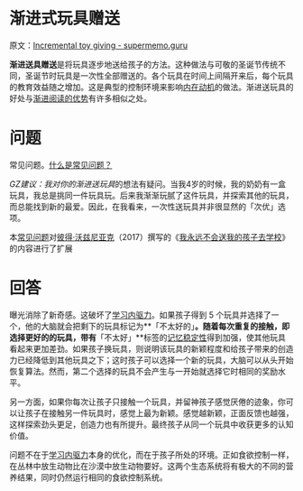 # 渐进式玩具赠送

原文：[Incremental toy giving - supermemo.guru](https://supermemo.guru/wiki/Incremental_toy_giving)

**渐进送具赠送**是将玩具逐步地送给孩子的方法。这种做法与可敬的圣诞节传统不同，圣诞节时玩具是一次性全部赠送的。各个玩具在时间上间隔开来后，每个玩具的教育效益随之增加。这是典型的控制环境来影响[内在动机](https://supermemo.guru/wiki/Intrinsic_motivation)的做法。渐进送玩具的好处与[渐进阅读的优势](https://supermemo.guru/wiki/Advantages_of_incremental_reading)有许多相似之处。

# 问题

常见问题。[什么是常见问题？](https://supermemo.guru/wiki/What_are_FAQs%3F)

*GZ建议：*我对你的*渐进送玩具*的想法有疑问。当我4岁的时候，我的奶奶有一盒玩具，我总是挑同一件玩具玩。后来我渐渐玩腻了这件玩具，并探索其他的玩具，而总能找到新的最爱。因此，在我看来，一次性送玩具并非很显然的「次优」选项。

本[常见问题](https://supermemo.guru/wiki/FAQs)对[彼得·沃兹尼亚克](https://supermemo.guru/wiki/Piotr_Wozniak)（2017）撰写的《[我永远不会送我的孩子去学校](https://supermemo.guru/wiki/Problem_of_Schooling)》的内容进行了扩展

# 回答

曝光消除了新奇感。这破坏了[学习内驱力](https://supermemo.guru/wiki/Learn_drive)。如果孩子得到 5 个玩具并选择了一个，他的大脑就会把剩下的玩具标记为**「不太好的」**。随着每次重复的接触，即选择更好的的玩具，带有**「不太好」**标签的[记忆稳定性](https://supermemo.guru/wiki/Memory_stability)得到加强，使其他玩具看起来更加差劲。如果孩子换玩具，则说明该玩具的新颖程度和给孩子带来的创造力已经降低到其他玩具之下；这时孩子可以选择一个新的玩具，大脑可以从头开始恢复算法。然而，第二个选择的玩具不会产生与一开始就选择它时相同的奖励水平。

另一方面，如果你每次让孩子只接触一个玩具，并留神孩子感觉厌倦的迹象，你可以让孩子在接触另一件玩具时，感觉上最为新颖。感觉越新颖，正面反馈也越强，这样探索劲头更足，创造力也有所提升。最终孩子从同一个玩具中收获更多的认知价值。

问题不在于[学习内驱力](https://supermemo.guru/wiki/Learn_drive)本身的优化，而在于孩子所处的环境。正如食欲控制一样，在丛林中放生动物比在沙漠中放生动物要好。这两个生态系统将有极大的不同的营养结果，同时仍然运行相同的食欲控制系统。